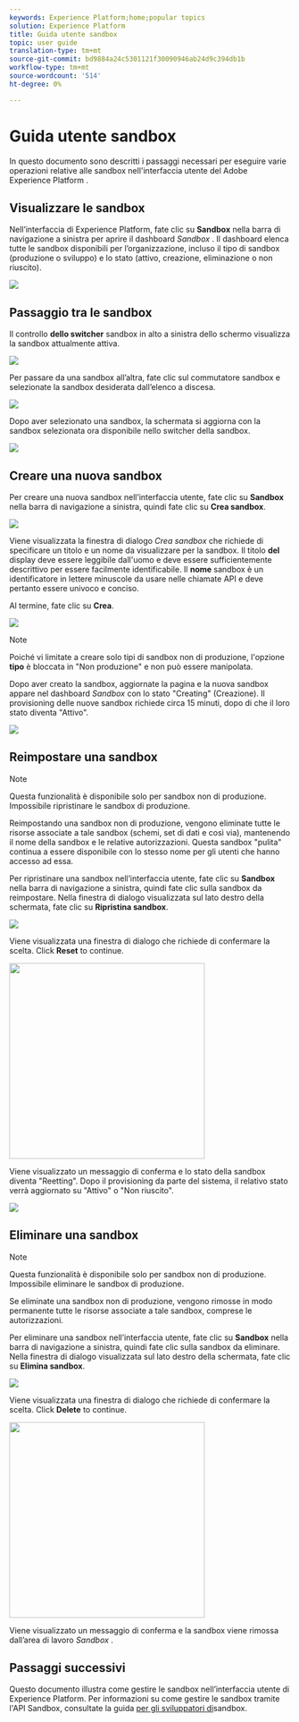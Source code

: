 ```yaml
---
keywords: Experience Platform;home;popular topics
solution: Experience Platform
title: Guida utente sandbox
topic: user guide
translation-type: tm+mt
source-git-commit: bd9884a24c5301121f30090946ab24d9c394db1b
workflow-type: tm+mt
source-wordcount: '514'
ht-degree: 0%

---
```



# Guida utente sandbox

In questo documento sono descritti i passaggi necessari per eseguire varie operazioni relative alle sandbox nell&#39;interfaccia utente del Adobe Experience Platform .

## Visualizzare le sandbox

Nell’interfaccia  di Experience Platform, fate clic su **Sandbox** nella barra di navigazione a sinistra per aprire il dashboard _Sandbox_ . Il dashboard elenca tutte le sandbox disponibili per l’organizzazione, incluso il tipo di sandbox (produzione o sviluppo) e lo stato (attivo, creazione, eliminazione o non riuscito).

![](../images/ui/sandboxes-tab.png)

## Passaggio tra le sandbox

Il controllo **dello switcher** sandbox in alto a sinistra dello schermo visualizza la sandbox attualmente attiva.

![](../images/ui/sandbox-selector.png)

Per passare da una sandbox all’altra, fate clic sul commutatore sandbox e selezionate la sandbox desiderata dall’elenco a discesa.

![](../images/ui/switch-sandbox.png)

Dopo aver selezionato una sandbox, la schermata si aggiorna con la sandbox selezionata ora disponibile nello switcher della sandbox.

![](../images/ui/sandbox-switched.png)

## Creare una nuova sandbox

Per creare una nuova sandbox nell’interfaccia utente, fate clic su **Sandbox** nella barra di navigazione a sinistra, quindi fate clic su **Crea sandbox**.

![](../images/ui/create-sandbox-button.png)

Viene visualizzata la finestra di dialogo _Crea sandbox_ che richiede di specificare un titolo e un nome da visualizzare per la sandbox. Il titolo **del** display deve essere leggibile dall&#39;uomo e deve essere sufficientemente descrittivo per essere facilmente identificabile. Il **nome** sandbox è un identificatore in lettere minuscole da usare nelle chiamate API e deve pertanto essere univoco e conciso.

Al termine, fate clic su **Crea**.

![](../images/ui/create-sandbox-dialog.png)

>[!NOTE]
>
>Poiché vi limitate a creare solo tipi di sandbox non di produzione, l&#39;opzione **tipo** è bloccata in &quot;Non produzione&quot; e non può essere manipolata.

Dopo aver creato la sandbox, aggiornate la pagina e la nuova sandbox appare nel dashboard _Sandbox_ con lo stato &quot;Creating&quot; (Creazione). Il provisioning delle nuove sandbox richiede circa 15 minuti, dopo di che il loro stato diventa &quot;Attivo&quot;.

![](../images/ui/sandbox-created.png)

## Reimpostare una sandbox

>[!NOTE]
>
>Questa funzionalità è disponibile solo per sandbox non di produzione. Impossibile ripristinare le sandbox di produzione.

Reimpostando una sandbox non di produzione, vengono eliminate tutte le risorse associate a tale sandbox (schemi, set di dati e così via), mantenendo il nome della sandbox e le relative autorizzazioni. Questa sandbox &quot;pulita&quot; continua a essere disponibile con lo stesso nome per gli utenti che hanno accesso ad essa.

Per ripristinare una sandbox nell’interfaccia utente, fate clic su **Sandbox** nella barra di navigazione a sinistra, quindi fate clic sulla sandbox da reimpostare. Nella finestra di dialogo visualizzata sul lato destro della schermata, fate clic su **Ripristina sandbox**.

![](../images/ui/reset-sandbox-button.png)

Viene visualizzata una finestra di dialogo che richiede di confermare la scelta. Click **Reset** to continue.

<img src="../images/ui/reset-are-you-sure.png" width="350"><br>

Viene visualizzato un messaggio di conferma e lo stato della sandbox diventa &quot;Reetting&quot;. Dopo il provisioning da parte del sistema, il relativo stato verrà aggiornato su &quot;Attivo&quot; o &quot;Non riuscito&quot;.

![](../images/ui/sandbox-resetting.png)

## Eliminare una sandbox

>[!NOTE]
>
>Questa funzionalità è disponibile solo per sandbox non di produzione. Impossibile eliminare le sandbox di produzione.

Se eliminate una sandbox non di produzione, vengono rimosse in modo permanente tutte le risorse associate a tale sandbox, comprese le autorizzazioni.

Per eliminare una sandbox nell’interfaccia utente, fate clic su **Sandbox** nella barra di navigazione a sinistra, quindi fate clic sulla sandbox da eliminare. Nella finestra di dialogo visualizzata sul lato destro della schermata, fate clic su **Elimina sandbox**.

![](../images/ui/delete-sandbox-button.png)

Viene visualizzata una finestra di dialogo che richiede di confermare la scelta. Click **Delete** to continue.

<img src="../images/ui/delete-are-you-sure.png" width="350"><br>

Viene visualizzato un messaggio di conferma e la sandbox viene rimossa dall’area di lavoro _Sandbox_ .

## Passaggi successivi

Questo documento illustra come gestire le sandbox nell’interfaccia utente  di Experience Platform. Per informazioni su come gestire le sandbox tramite l&#39;API Sandbox, consultate la guida [per gli sviluppatori di](../api/getting-started.md)sandbox.